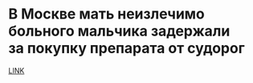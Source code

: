 # В Москве мать неизлечимо больного мальчика задержали за покупку препарата от судорог



[LINK](https://varlamov.ru/3520274.html)